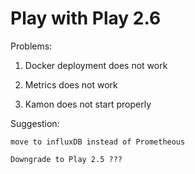 # Play with Play 2.6

Problems:
1. Docker deployment does not work

2. Metrics does not work

3. Kamon does not start properly

Suggestion:

``` 
move to influxDB instead of Prometheous
```

```
Downgrade to Play 2.5 ??? 
```

